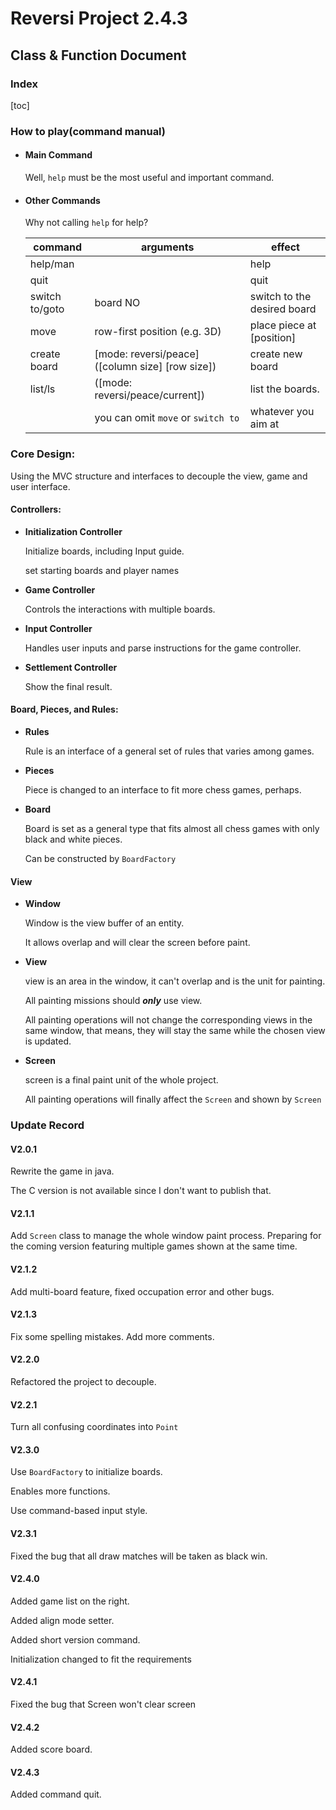 # Reversi Project 2.4.3

## Class & Function Document

### Index

[toc]

### How to play(command manual)

* #### Main Command

  Well, `help` must be the most useful and important command.

* #### Other Commands

  Why not calling `help` for help?

  | command        | arguments                                        | effect                      |
  | -------------- | ------------------------------------------------ | --------------------------- |
  | help/man       |                                                  | help                        |
  | quit           |                                                  | quit                        |
  | switch to/goto | board NO                                         | switch to the desired board |
  | move           | row-first position (e.g. 3D)                     | place piece at [position]   |
  | create board   | [mode: reversi/peace] ([column size] [row size]) | create new board            |
  | list/ls        | ([mode: reversi/peace/current])                  | list the boards.            |
  |                | you can omit `move` or `switch to`               | whatever you aim at         |

### Core Design:

Using the MVC structure and interfaces to decouple the view, game and user interface.

#### Controllers:

* **Initialization Controller**

  Initialize boards, including Input guide.

  set starting boards and player names

* **Game Controller**

  Controls the interactions with multiple boards.

* **Input Controller**

  Handles user inputs and parse instructions for the game controller.

* **Settlement Controller**

  Show the final result.

#### Board, Pieces, and Rules:

* **Rules**

  Rule is an interface of a general set of rules that varies among games.

* **Pieces**

	Piece is changed to an interface to fit more chess games, perhaps.

* **Board**

  Board is set as a general type that fits almost all chess games with only black and white pieces.
  
  Can be constructed by `BoardFactory`

#### View

* **Window**

  Window is the view buffer of an entity.

  It allows overlap and will clear the screen before paint.

* **View**

  view is an area in the window, it can't overlap and is the unit for painting.

  All painting missions should ***only*** use view.

  All painting operations will not change the corresponding views in the same window, that means, they will stay the same while the chosen view is updated.

* **Screen**

  screen is a final paint unit of the whole project.

  All painting operations will finally affect the `Screen` and shown by `Screen`

### Update Record

#### V2.0.1

Rewrite the game in java.

The C version is not available since I don't want to publish that.

#### V2.1.1

Add `Screen` class to manage the whole window paint process. Preparing  for the coming version featuring multiple games shown  at the same time.

#### V2.1.2

Add multi-board feature, fixed occupation error and other bugs.

#### V2.1.3

Fix some spelling mistakes. Add more comments.

#### V2.2.0

Refactored the project to decouple.

#### V2.2.1

Turn all confusing coordinates into `Point`

#### V2.3.0

Use `BoardFactory` to initialize boards.

Enables more functions.

Use command-based input style.

#### V2.3.1

Fixed the bug that all draw matches will be taken as black win.

#### V2.4.0

Added game list on the right.

Added align mode setter.

Added short version command.

Initialization changed to fit the requirements

#### V2.4.1

Fixed the bug that Screen won't clear screen

#### V2.4.2

Added score board.

#### V2.4.3

Added command quit.
